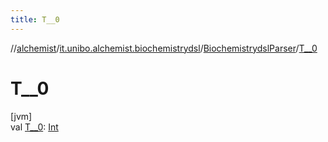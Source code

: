 ```yaml
---
title: T__0
---
```

//[alchemist](../../../index.html)/[it.unibo.alchemist.biochemistrydsl](../index.html)/[BiochemistrydslParser](index.html)/[T__0](-t__0.html)



# T__0



[jvm]\
val [T__0](-t__0.html): [Int](https://kotlinlang.org/api/latest/jvm/stdlib/kotlin/-int/index.html)




